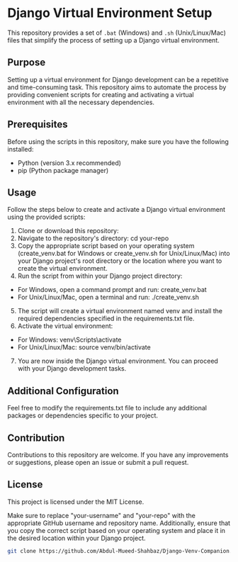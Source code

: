 # Django Virtual Environment Setup

This repository provides a set of `.bat` (Windows) and `.sh` (Unix/Linux/Mac) files that simplify the process of setting up a Django virtual environment.

## Purpose

Setting up a virtual environment for Django development can be a repetitive and time-consuming task. This repository aims to automate the process by providing convenient scripts for creating and activating a virtual environment with all the necessary dependencies.

## Prerequisites

Before using the scripts in this repository, make sure you have the following installed:

- Python (version 3.x recommended)
- pip (Python package manager)

## Usage

Follow the steps below to create and activate a Django virtual environment using the provided scripts:

1. Clone or download this repository:
2. Navigate to the repository's directory: cd your-repo
3. Copy the appropriate script based on your operating system (create_venv.bat for Windows or create_venv.sh for Unix/Linux/Mac) into your Django project's root directory or the location where you want to create the virtual environment.
4. Run the script from within your Django project directory:
- For Windows, open a command prompt and run:
create_venv.bat
- For Unix/Linux/Mac, open a terminal and run:
./create_venv.sh
5. The script will create a virtual environment named venv and install the required dependencies specified in the requirements.txt file.
6. Activate the virtual environment:
- For Windows: 
  venv\Scripts\activate
- For Unix/Linux/Mac: 
  source venv/bin/activate
 7. You are now inside the Django virtual environment. You can proceed with your Django development tasks.
 
 ## Additional Configuration
 Feel free to modify the requirements.txt file to include any additional packages or dependencies specific to your project.
 
 ## Contribution
 Contributions to this repository are welcome. If you have any improvements or suggestions, please open an issue or submit a pull request.
 
 ## License
 This project is licensed under the MIT License.
 
Make sure to replace "your-username" and "your-repo" with the appropriate GitHub username and repository name. Additionally, ensure that you copy the correct script based on your operating system and place it in the desired location within your Django project.


```bash
git clone https://github.com/Abdul-Mueed-Shahbaz/Django-Venv-Companion.git
